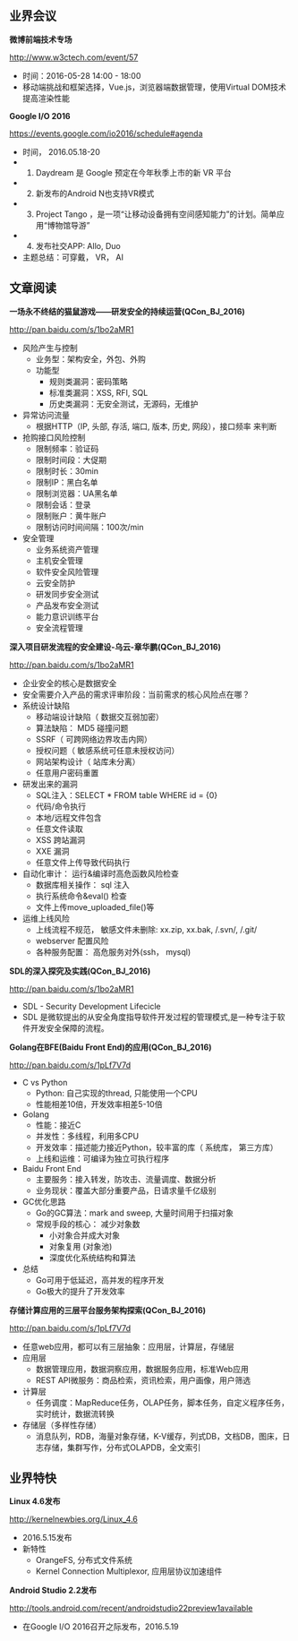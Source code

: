 ## 业界会议

**微博前端技术专场**

http://www.w3ctech.com/event/57
* 时间：2016-05-28 14:00 - 18:00
* 移动端挑战和框架选择，Vue.js，浏览器端数据管理，使用Virtual DOM技术提高渲染性能


**Google I/O 2016**

https://events.google.com/io2016/schedule#agenda
* 时间， 2016.05.18-20
* 1. Daydream 是 Google 预定在今年秋季上市的新 VR 平台
* 2. 新发布的Android N也支持VR模式
* 3. Project Tango ，是一项“让移动设备拥有空间感知能力”的计划。简单应用“博物馆导游”
* 4. 发布社交APP: Allo, Duo
* 主题总结：可穿戴， VR， AI


##  文章阅读

**一场永不终结的猫鼠游戏——研发安全的持续运营(QCon_BJ_2016)**

http://pan.baidu.com/s/1bo2aMR1
* 风险产生与控制
   * 业务型：架构安全，外包、外购
   * 功能型
      * 规则类漏洞：密码策略
      * 标准类漏洞：XSS, RFI, SQL
      * 历史类漏洞：无安全测试，无源码，无维护
* 异常访问流量
   * 根据HTTP（IP, 头部, 存活, 端口, 版本, 历史, 网段），接口频率 来判断
* 抢购接口风险控制
   * 限制频率：验证码
   * 限制时间段：大促期
   * 限制时长：30min
   * 限制IP：黑白名单
   * 限制浏览器：UA黑名单
   * 限制会话：登录
   * 限制账户：黄牛账户
   * 限制访问时间间隔：100次/min
* 安全管理
   * 业务系统资产管理
   * 主机安全管理
   * 软件安全风险管理
   * 云安全防护
   * 研发同步安全测试
   * 产品发布安全测试
   * 能力意识训练平台
   * 安全流程管理


**深入项目研发流程的安全建设-乌云-章华鹏(QCon_BJ_2016)**

http://pan.baidu.com/s/1bo2aMR1
* 企业安全的核心是数据安全
* 安全需要介入产品的需求评审阶段：当前需求的核心风险点在哪？
* 系统设计缺陷
   * 移动端设计缺陷（ 数据交互弱加密）
   * 算法缺陷： MD5 碰撞问题
   * SSRF（ 可跨网络边界攻击内网）
   * 授权问题（ 敏感系统可任意未授权访问）
   * 网站架构设计（ 站库未分离）
   * 任意用户密码重置
* 研发出来的漏洞
   * SQL注入：SELECT * FROM table WHERE id = {0}
   * 代码/命令执行
   * 本地/远程文件包含
   * 任意文件读取
   * XSS 跨站漏洞
   * XXE 漏洞
   * 任意文件上传导致代码执行
* 自动化审计： 运行&编译时高危函数风险检查
   * 数据库相关操作： sql 注入
   * 执行系统命令&eval() 检查
   * 文件上传move_uploaded_file()等
* 运维上线风险
   * 上线流程不规范， 敏感文件未删除: xx.zip, xx.bak, /.svn/, /.git/
   * webserver 配置风险
   * 各种服务配置： 高危服务对外(ssh， mysql)


**SDL的深入探究及实践(QCon_BJ_2016)**

http://pan.baidu.com/s/1bo2aMR1
* SDL - Security Development Lifecicle
* SDL 是微软提出的从安全角度指导软件开发过程的管理模式,是一种专注于软件开发安全保障的流程。


**Golang在BFE(Baidu Front End)的应用(QCon_BJ_2016)**

http://pan.baidu.com/s/1pLf7V7d
* C vs Python 
   * Python: 自己实现的thread, 只能使用一个CPU
   * 性能相差10倍，开发效率相差5-10倍
* Golang 
   * 性能：接近C
   * 并发性：多线程，利用多CPU
   * 开发效率：描述能力接近Python，较丰富的库（ 系统库， 第三方库）
   * 上线和运维：可编译为独立可执行程序
* Baidu Front End
   * 主要服务：接入转发，防攻击、流量调度、数据分析
   * 业务现状：覆盖大部分重要产品，日请求量千亿级别
* GC优化思路
   * Go的GC算法：mark and sweep, 大量时间用于扫描对象
   * 常规手段的核心： 减少对象数
      * 小对象合并成大对象
      * 对象复用 (对象池)
      * 深度优化系统结构和算法
* 总结
   * Go可用于低延迟，高并发的程序开发
   * Go极大的提升了开发效率
   

**存储计算应用的三层平台服务架构探索(QCon_BJ_2016)**

http://pan.baidu.com/s/1pLf7V7d
* 任意web应用，都可以有三层抽象：应用层，计算层，存储层
* 应用层
   * 数据管理应用，数据洞察应用，数据服务应用，标准Web应用
   * REST API微服务：商品检索，资讯检索，用户画像，用户筛选
* 计算层
   * 任务调度：MapReduce任务，OLAP任务，脚本任务，自定义程序任务，实时统计，数据流转换
* 存储层（多样性存储）
   * 消息队列，RDB，海量对象存储，K-V缓存，列式DB，文档DB，图床，日志存储，集群写作，分布式OLAPDB，全文索引

   
## 业界特快


**Linux 4.6发布**

http://kernelnewbies.org/Linux_4.6
* 2016.5.15发布
* 新特性
   * OrangeFS, 分布式文件系统
   * Kernel Connection Multiplexor, 应用层协议加速组件

   
**Android Studio 2.2发布**

http://tools.android.com/recent/androidstudio22preview1available
* 在Google I/O 2016召开之际发布，2016.5.19   